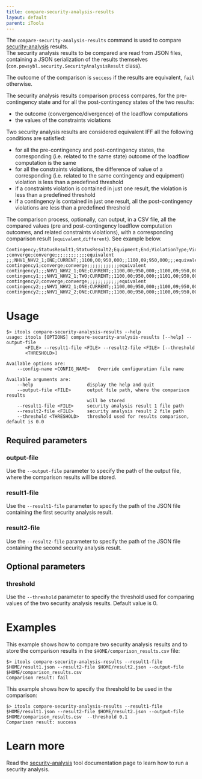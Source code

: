 ```yaml
---
title: compare-security-analysis-results
layout: default
parent: iTools
---
```


The `compare-security-analysis-results` command is used to compare [security-analysis](security-analysis.md) results.  
The security analysis results to be compared are read from JSON files, containing a JSON serialization of the results
themselves (`com.powsybl.security.SecurityAnalysisResult` class).

The outcome of the comparison is `success` if the results are equivalent, `fail` otherwise.  
  
The security analysis results comparison process compares, for the pre-contingency state and for all the post-contingency
states of the two results:
- the outcome (convergence/divergence) of the loadflow computations
- the values of the constraints violations
  
Two security analysis results are considered equivalent IFF all the following conditions are satisfied:
- for all the pre-contingency and post-contingency states, the corresponding (i.e. related to the same state) outcome of
the loadflow computation is the same
- for all the constraints violations, the difference of value of a corresponding (i.e. related to the same contingency
and equipment) violation is less than a predefined threshold
- if a constraints violation is contained in just one result, the violation is less than a predefined threshold
- if a contingency is contained in just one result, all the post-contingency violations are less than a predefined threshold
  
The comparison process, optionally, can output, in a CSV file, all the compared values (pre and post-contingency loadflow
computation outcomes, and related constraints violations), with a corresponding comparison result (`equivalent`,`different`).
See example below.

```csv
Contingency;StatusResult1;StatusResult2;Equipment;End;ViolationType;ViolationNameResult1;ValueResult1;LimitResult1;ViolationNameResult2;ValueResult2;LimitResult2;ActionsResult1;ActionsResult2;Comparison
;converge;converge;;;;;;;;;;;;equivalent
;;;NHV1_NHV2_1;ONE;CURRENT;;1100,00;950,000;;1100,09;950,000;;;equivalent
contingency1;converge;converge;;;;;;;;;;;;equivalent
contingency1;;;NHV1_NHV2_1;ONE;CURRENT;;1100,00;950,000;;1100,09;950,000;;;equivalent
contingency1;;;NHV1_NHV2_1;TWO;CURRENT;;1100,00;950,000;;1101,00;950,000;;;different
contingency2;converge;converge;;;;;;;;;;;;equivalent
contingency2;;;NHV1_NHV2_1;ONE;CURRENT;;1100,00;950,000;;1100,09;950,000;;;equivalent
contingency2;;;NHV1_NHV2_2;ONE;CURRENT;;1100,00;950,000;;1100,09;950,000;;;equivalent
```

# Usage
```shell
$> itools compare-security-analysis-results --help
usage: itools [OPTIONS] compare-security-analysis-results [--help] --output-file
       <FILE> --result1-file <FILE> --result2-file <FILE> [--threshold
       <THRESHOLD>]

Available options are:
    --config-name <CONFIG_NAME>   Override configuration file name

Available arguments are:
    --help                    display the help and quit
    --output-file <FILE>      output file path, where the comparison results
                              will be stored
    --result1-file <FILE>     security analysis result 1 file path
    --result2-file <FILE>     security analysis result 2 file path
    --threshold <THRESHOLD>   threshold used for results comparison, default is 0.0
```

## Required parameters

### output-file
Use the `--output-file` parameter to specify the path of the output file, where the comparison results will be stored.

### result1-file
Use the `--result1-file` parameter to specify the path of the JSON file containing the first security analysis result. 

### result2-file
Use the `--result2-file` parameter to specify the path of the JSON file containing the second security analysis result.

## Optional parameters

### threshold
Use the `--threshold` parameter to specify the threshold used for comparing values of the two security analysis results. Default value is 0.

# Examples

This example shows how to compare two security analysis results and to store the comparison results in the
`$HOME/comparison_results.csv` file:

```shell
$> itools compare-security-analysis-results --result1-file $HOME/result1.json --result2-file $HOME/result2.json --output-file $HOME/comparison_results.csv
Comparison result: fail
```

This example shows how to specify the threshold to be used in the comparison:

```shell
$> itools compare-security-analysis-results --result1-file $HOME/result1.json --result2-file $HOME/result2.json --output-file $HOME/comparison_results.csv  --threshold 0.1
Comparison result: success
```

# Learn more
Read the [security-analysis](security-analysis.md) tool documentation page to learn how to run a security analysis.
